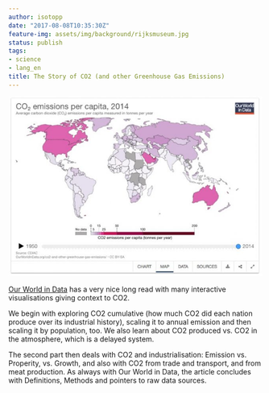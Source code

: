 ```yaml
---
author: isotopp
date: "2017-08-08T10:35:30Z"
feature-img: assets/img/background/rijksmuseum.jpg
status: publish
tags:
- science
- lang_en
title: The Story of CO2 (and other Greenhouse Gas Emissions)
---
```

[![](/uploads/2017/08/co2-per-capita-640x455.jpg)](https://ourworldindata.org/co2-and-other-greenhouse-gas-emissions/)

[Our World in Data](https://ourworldindata.org/co2-and-other-greenhouse-gas-emissions/)
has a very nice long read with many interactive visualisations giving
context to CO2.

We begin with exploring CO2 cumulative (how much CO2 did each nation produce
over its industrial history), scaling it to annual emission and then scaling
it by population, too. We also learn about CO2 produced vs. CO2 in the
atmosphere, which is a delayed system.

The second part then deals with CO2 and industrialisation: Emission vs.
Properity, vs. Growth, and also with CO2 from trade and transport, and from
meat production. As always with Our World in Data, the article concludes
with Definitions, Methods and pointers to raw data sources.
